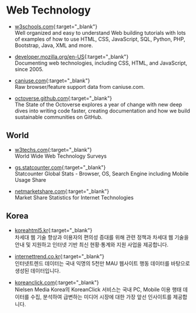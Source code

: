 # Web Technology

- [w3schools.com](https://www.w3schools.com){:target="_blank"}  
   Well organized and easy to understand Web building tutorials with lots of examples of how to use HTML, CSS, JavaScript, SQL, Python, PHP, Bootstrap, Java, XML and more.

- [developer.mozilla.org/en-US](http://developer.mozilla.org/en-US){:target="_blank"}  
   Documenting web technologies, including CSS, HTML, and JavaScript, since 2005.

- [caniuse.com](http://caniuse.com/){:target="_blank"}  
   Raw browser/feature support data from caniuse.com.

- [octoverse.github.com](https://octoverse.github.com){:target="_blank"}  
   The State of the Octoverse explores a year of change with new deep dives into writing code faster, creating documentation and how we build sustainable communities on GitHub.  

## World

- [w3techs.com](https://w3techs.com){:target="_blank"}  
   World Wide Web Technology Surveys  

- [gs.statcounter.com](https://gs.statcounter.com){:target="_blank"}  
   Statcounter Global Stats - Browser, OS, Search Engine including Mobile Usage Share  

- [netmarketshare.com](https://netmarketshare.com){:target="_blank"}  
   Market Share Statistics for Internet Technologies  

## Korea

- [koreahtml5.kr](https://www.koreahtml5.kr){:target="_blank"}  
   차세대 웹 기술 향상과 이용자의 편의성 증대를 위해 관련 정책과 차세대 웹 기술을 안내 및 지원하고 인터넷 기반 최신 현황·통계와 지원 사업을 제공합니다.  

- [internettrend.co.kr](http://www.internettrend.co.kr){:target="_blank"}  
   인터넷트렌드 데이터는 국내 익명의 5천만 MAU 웹사이트 행동 데이터를 바탕으로 생성된 데이터입니다.  

- [koreanclick.com](http://www.koreanclick.com){:target="_blank"}  
   Nielsen Media Korea의 KoreanClick 서비스는 국내 PC, Mobile 이용 행태 데이터를 수집, 분석하여 급변하는 미디어 시장에 대한 가장 앞선 인사이트를 제공합니다.  
